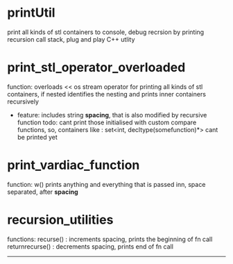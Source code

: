 # printUtil
print all kinds of stl containers to console, debug recrsion by printing recursion call stack, plug and play C++ utlity

# print_stl_operator_overloaded
function: overloads << os stream operator for printing all kinds of stl containers, if nested identifies the nesting and prints inner containers recursively
* feature: includes string **spacing**, that is also modified by recursive function
todo: cant print those initialised with custom compare functions, 
so, containers like : set<int, decltype(somefunction)*> cant be printed yet

# print_vardiac_function
function: w() prints anything and everything that is passed inn, space separated, after **spacing**


# recursion_utilities
functions:
recurse() : increments spacing, prints the beginning of fn call
returnrecurse() : decrements spacing, prints end of fn call

----------------------------------------------------------------
